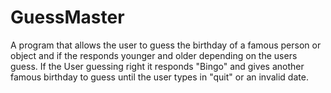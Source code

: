 # GuessMaster
A program that allows the user to guess the birthday of a famous person or object and if the responds younger and older depending on the users guess. If the User guessing right it responds "Bingo" and gives another famous birthday to guess until the user types in "quit" or an invalid date.
